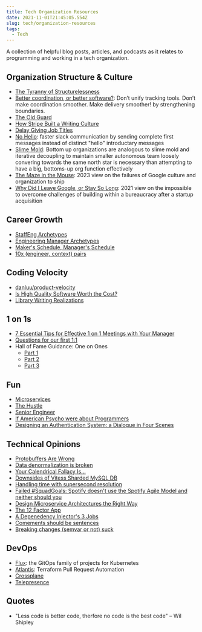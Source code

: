 ```yaml
---
title: Tech Organization Resources
date: 2021-11-01T21:45:05.554Z
slug: tech/organization-resources
tags:
  - Tech
---
```


A collection of helpful blog posts, articles, and podcasts as it relates to programming and working in a tech organization.

## Organization Structure & Culture

- [The Tyranny of Structurelessness](https://www.jofreeman.com/joreen/tyranny.htm)
- [Better coordination, or better software?](https://jessitron.com/2021/08/02/better-coordination-or-better-software/): Don’t unify tracking tools. Don’t make coordination smoother. Make delivery smoother! by strengthening boundaries.
- [The Old Guard](https://randsinrepose.com/archives/the-old-guard/)
- [How Stripe Built a Writing Culture](https://slab.com/blog/stripe-writing-culture/)
- [Delay Giving Job Titles](https://medium.com/@gokulrajaram/the-one-thing-ceos-should-delay-as-long-as-possible-ea28347714b0)
- [No Hello](https://nohello.net/en/): faster slack communication by sending complete first messages instead of distinct "hello" introductary messages
- [Slime Mold](https://komoroske.com/slime-mold/): Bottom up organizations are analogous to slime mold and iterative decoupling to maintain smaller autonomous team loosely convering towards the same north star is necessary than attempting to have a big, bottoms-up org function effectively
- [The Maze in the Mouse](https://medium.com/@pravse/the-maze-is-in-the-mouse-980c57cfd61a): 2023 view on the failures of Google culture and organization to ship
- [Why Did I Leave Google, or Stay So Long](https://www.linkedin.com/pulse/why-did-i-leave-google-stay-so-long-noam-bardin/): 2021 view on the impossible to overcome challenges of building within a bureaucracy after a startup acquisition

## Career Growth

- [StaffEng Archetypes](https://staffeng.com/guides/staff-archetypes)
- [Engineering Manager Archetypes](https://www.patkua.com/blog/5-engineering-manager-archetypes/)
- [Maker's Schedule, Manager's Schedule](http://www.paulgraham.com/makersschedule.html)
- [10x (engineer, context) pairs](https://www.benkuhn.net/10x/)

## Coding Velocity

- [danluu/product-velocity](https://danluu.com/productivity-velocity/)
- [Is High Quality Software Worth the Cost?](https://martinfowler.com/articles/is-quality-worth-cost.html)
- [Library Writing Realizations](https://cbloomrants.blogspot.com/2015/09/library-writing-realizations.html)

## 1 on 1s

- [7 Essential Tips for Effective 1 on 1 Meetings with Your Manager](https://getlighthouse.com/blog/effective-1-on-1-meetings/)
- [Questions for our first 1:1](https://larahogan.me/blog/first-one-on-one-questions/)
- Hall of Fame Guidance: One on Ones
  - [Part 1](https://manager-tools.com/2005/07/the-single-most-effective-management-tool-part-1)
  - [Part 2](https://manager-tools.com/2005/07/the-single-most-effective-management-tool-part-2)
  - [Part 3](https://manager-tools.com/2005/07/the-single-most-effective-management-tool-part-3)

## Fun

- [Microservices](https://youtu.be/y8OnoxKotPQ)
- [The Hustle](https://youtu.be/_o7qjN3KF8U)
- [Senior Engineer](https://youtu.be/eSqexFg74F8)
- [If American Psycho were about Programmers](https://youtu.be/uHt01D6rOLI)
- [Designing an Authentication System: a Dialogue in Four Scenes](https://web.mit.edu/kerberos/dialogue.html)

## Technical Opinions

- [Protobuffers Are Wrong](https://reasonablypolymorphic.com/blog/protos-are-wrong/)
- [Data denormalization is broken](https://lironshapira.medium.com/data-denormalization-is-broken-7b697352f405)
- [Your Calendrical Fallacy Is...](https://yourcalendricalfallacyis.com/)
- [Downsides of Vitess Sharded MySQL DB](https://lobste.rs/s/nsrhor/database_ruins_all_good_ideas#c_ujgu0s)
- [Handling time with supersecond resolution](https://minimalmodeling.substack.com/p/handling-time-with-supersecond-resolution)
- [Failed #SquadGoals: Spotify doesn't use the Spotify Agile Model and neither should you](https://www.jeremiahlee.com/posts/failed-squad-goals/)
- [Design Microservice Architectures the Right Way](https://youtu.be/j6ow-UemzBc)
- [The 12 Factor App](https://12factor.net/)
- [A Depenedency Injector's 3 Jobs](https://publicobject.com/2019/06/25/a-dependency-injectors-3-jobs/)
- [Comements should be sentences](https://nedbatchelder.com/blog/201401/comments_should_be_sentences.html)
- [Breaking changes (semvar or not) suck](https://youtu.be/oyLBGkS5ICk)

## DevOps

- [Flux](https://fluxcd.io/): the GitOps family of projects for Kubernetes
- [Atlantis](https://www.runatlantis.io/): Terraform Pull Request Automation
- [Crossplane](https://crossplane.io/)
- [Telepresence](https://www.telepresence.io/)

## Quotes

- "Less code is better code, therfore no code is the best code" – Wil Shipley
